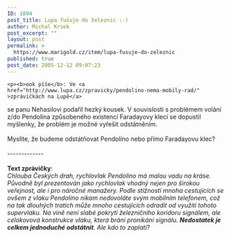 ```yaml
---
ID: 1894
post_title: Lupa fušuje do železnic :-)
author: Michal Krsek
post_excerpt: ""
layout: post
permalink: >
  https://www.marigold.cz/item/lupa-fusuje-do-zeleznic
published: true
post_date: 2005-12-12 09:07:23
---
```

	<p><b>ook píše</b>: Ve <a href="http://www.lupa.cz/zpravicky/pendolino-nema-mobily-rad/" >zprávičkách na Lupě</a>
se panu Nehasilovi podařil hezký kousek. V souvislosti s problémem
volání z/do Pendolína způsobeného existencí Faradayovy klecí se
dopustil myšlenky, že problém je možné vyřešit odstátněním.<br />
<br />
Myslíte, že budeme odstátňovat Pendolíno nebo přímo Faradayovu klec?<br />
<br />
-------------<br />
<br />
<b>Text zprávičky</b>:<br />
<i>Chlouba Českých drah, rychlovlak Pendolino má malou vadu na kráse.
Původně byl prezentován jako rychlovlak vhodný nejen pro širokou
veřejnost, ale i pro náročné manažery. Podle stížností mnoha
cestujících se ovšem z vlaku Pendolino nikam nedovoláte svým mobilním
telefonem, což na tak dlouhých tratích může mnoho cestujících odradit
od využití tohoto supervlaku. Na vině není slabé pokrytí železničního
koridoru signálem, ale celokovová konstrukce vlaku, která brání
pronikání signálu. <b>Nedostatek je celkem jednoduché odstátnit</b>. Ale kdo
to zaplatí?</i></p>
